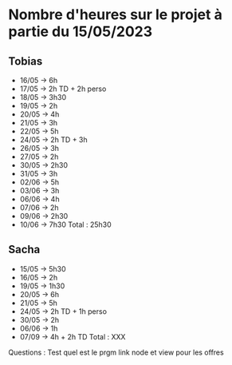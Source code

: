 # Nombre d'heures sur le projet à partie du 15/05/2023


## Tobias

- 16/05 -> 6h
- 17/05 -> 2h TD + 2h perso
- 18/05 -> 3h30
- 19/05 -> 2h
- 20/05 -> 4h
- 21/05 -> 3h
- 22/05 -> 5h
- 24/05 -> 2h TD + 3h
- 26/05 -> 3h
- 27/05 -> 2h
- 30/05 -> 2h30
- 31/05 -> 3h
- 02/06 -> 5h
- 03/06 -> 3h
- 06/06 -> 4h
- 07/06 -> 2h
- 09/06 -> 2h30
- 10/06 -> 7h30
Total : 25h30

## Sacha

- 15/05 -> 5h30
- 16/05 -> 2h
- 19/05 -> 1h30
- 20/05 -> 6h
- 21/05 -> 5h
- 24/05 -> 2h TD + 1h perso
- 30/05 -> 2h
- 06/06 -> 1h
- 07/09 -> 4h + 2h TD
Total : XXX




Questions :
Test quel est le prgm
link node et view pour les offres